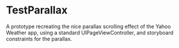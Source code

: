 # TestParallax
A prototype recreating the nice parallax scrolling effect of the Yahoo Weather app, using a standard UIPageViewController, and storyboard constraints for the parallax.
